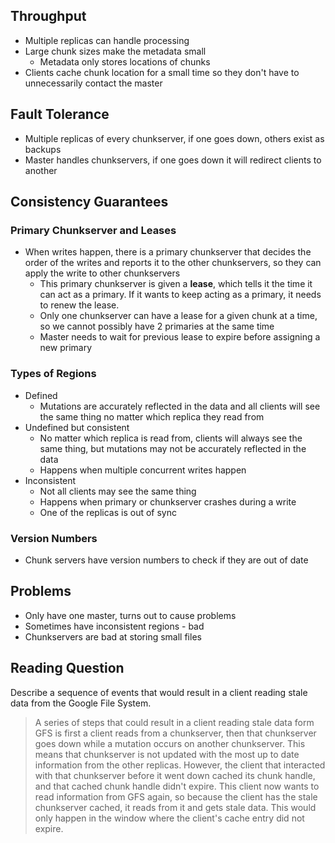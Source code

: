 ## Throughput
- Multiple replicas can handle processing
- Large chunk sizes make the metadata small
	- Metadata only stores locations of chunks
- Clients cache chunk location for a small time so they don't have to unnecessarily contact the master
## Fault Tolerance
- Multiple replicas of every chunkserver, if one goes down, others exist as backups
- Master handles chunkservers, if one goes down it will redirect clients to another
## Consistency Guarantees
### Primary Chunkserver and Leases
- When writes happen, there is a primary chunkserver that decides the order of the writes and reports it to the other chunkservers, so they can apply the write to other chunkservers
	- This primary chunkserver is given a **lease**, which tells it the time it can act as a primary. If it wants to keep acting as a primary, it needs to renew the lease.
	- Only one chunkserver can have a lease for a given chunk at a time, so we cannot possibly have 2 primaries at the same time
	- Master needs to wait for previous lease to expire before assigning a new primary
### Types of Regions
- Defined
	- Mutations are accurately reflected in the data and all clients will see the same thing no matter which replica they read from
- Undefined but consistent
	- No matter which replica is read from, clients will always see the same thing, but mutations may not be accurately reflected in the data
	- Happens when multiple concurrent writes happen
- Inconsistent
	- Not all clients may see the same thing
	- Happens when primary or chunkserver crashes during a write
	- One of the replicas is out of sync
### Version Numbers
- Chunk servers have version numbers to check if they are out of date

## Problems
- Only have one master, turns out to cause problems
- Sometimes have inconsistent regions - bad
- Chunkservers are bad at storing small files

## Reading Question
Describe a sequence of events that would result in a client reading stale data from the Google File System.

>A series of steps that could result in a client reading stale data form GFS is first a client reads from a chunkserver,  then that chunkserver goes down while a mutation occurs on another chunkserver. This means that chunkserver is not updated with the most up to date information from the other replicas. However, the client that interacted with that chunkserver before it went down cached its chunk handle, and that cached chunk handle didn't expire. This client now wants to read information from GFS again, so because the client has the stale chunkserver cached, it reads from it and gets stale data. This would only happen in the window where the client's cache entry did not expire.